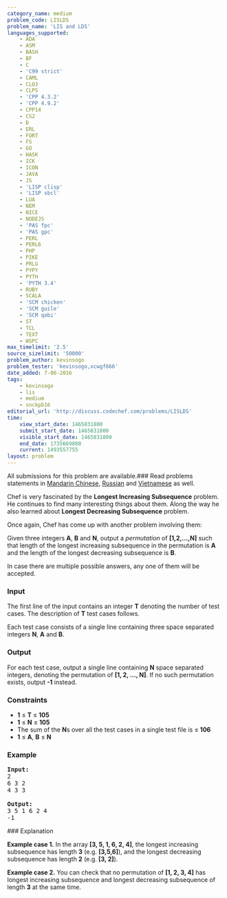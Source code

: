 ```yaml
---
category_name: medium
problem_code: LISLDS
problem_name: 'LIS and LDS'
languages_supported:
    - ADA
    - ASM
    - BASH
    - BF
    - C
    - 'C99 strict'
    - CAML
    - CLOJ
    - CLPS
    - 'CPP 4.3.2'
    - 'CPP 4.9.2'
    - CPP14
    - CS2
    - D
    - ERL
    - FORT
    - FS
    - GO
    - HASK
    - ICK
    - ICON
    - JAVA
    - JS
    - 'LISP clisp'
    - 'LISP sbcl'
    - LUA
    - NEM
    - NICE
    - NODEJS
    - 'PAS fpc'
    - 'PAS gpc'
    - PERL
    - PERL6
    - PHP
    - PIKE
    - PRLG
    - PYPY
    - PYTH
    - 'PYTH 3.4'
    - RUBY
    - SCALA
    - 'SCM chicken'
    - 'SCM guile'
    - 'SCM qobi'
    - ST
    - TCL
    - TEXT
    - WSPC
max_timelimit: '2.5'
source_sizelimit: '50000'
problem_author: kevinsogo
problem_tester: 'kevinsogo,xcwgf666'
date_added: 7-06-2016
tags:
    - kevinsogo
    - lis
    - medium
    - snckpb16
editorial_url: 'http://discuss.codechef.com/problems/LISLDS'
time:
    view_start_date: 1465831800
    submit_start_date: 1465831800
    visible_start_date: 1465831800
    end_date: 1735669800
    current: 1493557755
layout: problem
---
```

All submissions for this problem are available.###  Read problems statements in [Mandarin Chinese](http://www.codechef.com/download/translated/SNCKPB16/mandarin/LISLDS.pdf), [Russian](http://www.codechef.com/download/translated/SNCKPB16/russian/LISLDS.pdf) and [Vietnamese](http://www.codechef.com/download/translated/SNCKPB16/vietnamese/LISLDS.pdf) as well.

Chef is very fascinated by the **Longest Increasing Subsequence** problem. He continues to find many interesting things about them. Along the way he also learned about **Longest Decreasing Subsequence** problem.

Once again, Chef has come up with another problem involving them:

Given three integers **A**, **B** and **N**, output a _permutation_ of **\[1,2,...,N\]** such that length of the longest increasing subsequence in the permutation is **A** and the length of the longest decreasing subsequence is **B**.

In case there are multiple possible answers, any one of them will be accepted.

### Input

The first line of the input contains an integer **T** denoting the number of test cases. The description of **T** test cases follows.

Each test case consists of a single line containing three space separated integers **N**, **A** and **B**.

### Output

For each test case, output a single line containing **N** space separated integers, denoting the permutation of **\[1, 2, ..., N\]**. If no such permutation exists, output **-1** instead.

### Constraints

- **1** ≤ **T** ≤ **105**
- **1** ≤ **N** ≤ **105**
- The sum of the **N**s over all the test cases in a single test file is ≤ **106**
- **1** ≤ **A**, **B** ≤ **N**

### Example

<pre><b>Input:</b>
<tt>2
6 3 2
4 3 3</tt>

<b>Output:</b>
<tt>3 5 1 6 2 4
-1</tt>
</pre>### Explanation

**Example case 1.** In the array **\[3, 5, 1, 6, 2, 4\]**, the longest increasing subsequence has length **3** (e.g. **\[3,5,6\]**), and the longest decreasing subsequence has length **2** (e.g. **\[3, 2\]**).

**Example case 2.** You can check that no permutation of **\[1, 2, 3, 4\]** has longest increasing subsequence and longest decreasing subsequence of length **3** at the same time.
